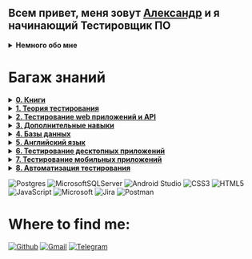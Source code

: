 ## Всем привет, меня зовут [Александр](https://vk.com/id122275910) и я начинающий Тестировщик ПО
<details><summary><b> Немного обо мне</b></summary><br/>
  
</details>

# Багаж знаний
<details> <summary><a href= "https://github.com/kozlofAlex/testing/blob/main/Books.md"><b>0. Книги</b></a></summary><br>
   1. «Тестирование Дот Ком», Р. Савин <br>
   2. «A Practitioner’s Guide to Software Test Design», L. Copeland <br>
   3. «Тестирование программного обеспечения. Базовый курс», С. Куликов <br>
   4. «Идеальное программное обеспечение и другие иллюзии в тестировании», Д. Вайнберг <br>
   5. «Искусство тестирования программ», Г. Майерс, Т. Баджетт, К. Сандлер  
 </details>
 <details> <summary><a href= "https://github.com/kozlofAlex/testing/blob/main/Books.md"><b>1. Теория тестирования</b></a></summary><br></details>
   
 <details> <summary><a href= "https://github.com/kozlofAlex/testing/blob/main/Books.md"><b>2. Тестирование web приложений и API</b></a></summary><br></details>
    
 <details> <summary><a href= "https://github.com/kozlofAlex/testing/blob/main/Books.md"><b>3. Дополнительные навыки</b></a></summary><br></details>
   
 <details> <summary><a href= "https://github.com/kozlofAlex/testing/blob/main/Books.md"><b>4. Базы данных</b></a></summary><br></details>
    
 <details> <summary><a href= "https://github.com/kozlofAlex/testing/blob/main/Books.md"><b>5. Английский язык</b></a></summary><br></details>
  
 <details> <summary><a href= "https://github.com/kozlofAlex/testing/blob/main/Books.md"><b>6. Тестирование десктопных приложений</b></a></summary><br></details>
   
 <details> <summary><a href= "https://github.com/kozlofAlex/testing/blob/main/Books.md"><b>7. Тестирование мобильных приложений</b></a></summary><br></details>
    
 <details> <summary><a href= "https://github.com/kozlofAlex/testing/blob/main/Books.md"><b>8. Автоматизация тестирования</b></a></summary><br></details>
    
    


![Postgres](https://img.shields.io/badge/postgres-%23316192.svg?style=for-the-badge&logo=postgresql&logoColor=white)
![MicrosoftSQLServer](https://img.shields.io/badge/Microsoft%20SQL%20Sever-CC2927?style=for-the-badge&logo=microsoft%20sql%20server&logoColor=white)
![Android Studio](https://img.shields.io/badge/Android%20Studio-3DDC84.svg?style=for-the-badge&logo=android-studio&logoColor=white)
![CSS3](https://img.shields.io/badge/css3-%231572B6.svg?style=for-the-badge&logo=css3&logoColor=white)
![HTML5](https://img.shields.io/badge/html5-%23E34F26.svg?style=for-the-badge&logo=html5&logoColor=white)
![JavaScript](https://img.shields.io/badge/javascript-%23323330.svg?style=for-the-badge&logo=javascript&logoColor=%23F7DF1E)
![Microsoft](https://img.shields.io/badge/Microsoft-0078D4?style=for-the-badge&logo=microsoft&logoColor=white)
![Jira](https://img.shields.io/badge/jira-%230A0FFF.svg?style=for-the-badge&logo=jira&logoColor=white)
![Postman](https://img.shields.io/badge/Postman-FF6C37?style=for-the-badge&logo=postman&logoColor=white)


# Where to find me:
<a href="https://github.com/kozlofAlex" target="_blank"><img alt="Github" src="https://img.shields.io/badge/GitHub-%2312100E.svg?&style=for-the-badge&logo=Github&logoColor=white" /></a>
<a href="mailto:kozlaleksan2013@gmail.com" target="_blank"><img alt="Gmail" src="https://img.shields.io/badge/Gmail-D14836?style=for-the-badge&logo=gmail&logoColor=white" /></a>
<a href="https://tlgg.ru/alex_kozov_91" target="_blank"><img alt="Telegram" src="https://img.shields.io/badge/Telegram-2CA5E0?style=for-the-badge&logo=telegram&logoColor=white" /></a>
